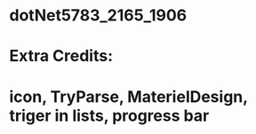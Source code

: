 # dotNet5783_2165_1906

# Extra Credits:
# icon, TryParse, MaterielDesign, triger in lists,  progress bar 
